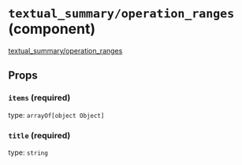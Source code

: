 `textual_summary/operation_ranges` (component)
==============================================

[textual_summary/operation_ranges](/src/textual_summary/operation_ranges.jsx) 



Props
-----

### `items` (required)

type: `arrayOf[object Object]`


### `title` (required)

type: `string`

